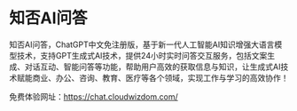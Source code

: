 # 知否AI问答

知否AI问答，ChatGPT中文免注册版，基于新一代人工智能AI知识增强大语言模型技术，支持GPT生成式AI技术，提供24小时实时问答交互服务，包括文案生成、对话互动、智能问答等功能，帮助用户高效的获取信息与知识，让生成式AI技术赋能商业、办公、咨询、教育、医疗等各个领域，实现工作与学习的高效协作！

免费体验网址：https://chat.cloudwizdom.com/
